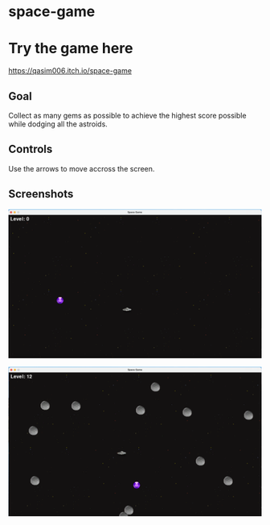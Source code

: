 # space-game

# Try the game here

https://qasim006.itch.io/space-game

## Goal

Collect as many gems as possible to achieve the highest score possible while dodging all the astroids.

## Controls

Use the arrows to move accross the screen.

## Screenshots

![Level 0](https://raw.githubusercontent.com/qasim006/space-game/main/screenshots/Level%200.png)

![Level 12](https://raw.githubusercontent.com/qasim006/space-game/main/screenshots/Level%2012%202.png)
